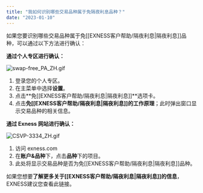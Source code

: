 ```yaml
---
title: "我如何识别哪些交易品种属于免隔夜利息品种？"
date: "2023-01-10"
---
```


如果您要识别哪些交易品种属于免[[EXNESS客户帮助/隔夜利息|隔夜利息]]品种，可以通过以下方法进行确认：

**通过个人专区进行确认：**

![swap-free_PA_ZH.gif](https://testingcf.jsdelivr.net/gh/jarlin8/OSS@main/exhelp/swap-free_PA_ZH.gif)

1. 登录您的个人专区。
2. 在主菜单中选择**设置**。
3. 点击**免[[EXNESS客户帮助/隔夜利息|隔夜利息]]**选项卡。
4. 点击**免[[EXNESS客户帮助/隔夜利息|隔夜利息]]的工作原理**；此时弹出窗口显示交易品种的相关信息。

**通过 Exness 网站进行确认：**

![CSVP-3334_ZH.gif](https://testingcf.jsdelivr.net/gh/jarlin8/OSS@main/exhelp/CSVP-3334_ZH.gif)

1. 访问 exness.com
2. 在**账户&品种**下，点击**品种**下的项目。
3. 此处将显示交易品种是否为免[[EXNESS客户帮助/隔夜利息|隔夜利息]]品种。

如果您想要**了解更多关于[[EXNESS客户帮助/隔夜利息|隔夜利息]]的信息**，EXNESS建议您查看此链接。
